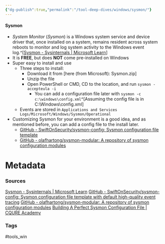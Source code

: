 ```yaml
---
{"dg-publish":true,"permalink":"/tool-deep-dives/windows/sysmon/"}
---
```


#### Sysmon
- _System Monitor_ (_Sysmon_) is a Windows system service and device driver that, once installed on a system, remains resident across system reboots to monitor and log system activity to the Windows event log.^[[Sysmon - Sysinternals | Microsoft Learn](https://learn.microsoft.com/en-us/sysinternals/downloads/sysmon)]
- It is **FREE**, but does **NOT** come pre-installed on Windows
- Super easy to install and use
	- Three steps to install:
		- Download it from [here (from Microsoft): Sysmon.zip]
		- Unzip the file
		- Open PowerShell or CMD, CD to the location, and run `sysmon -accepteula -i`
			- You can add a configuration file later with `sysmon -c c:\windows\config.xml`^[Assuming the config file is in C:\Windows\config.xml]
	- Events are stored in `Applications and Services Logs/Microsoft/Windows/Sysmon/Operational`
- Customizing Sysmon for your environment is a good idea, and as mentioned before, you can add a config file to the install later.
	- [GitHub - SwiftOnSecurity/sysmon-config: Sysmon configuration file template](https://github.com/SwiftOnSecurity/sysmon-config)
	- [GitHub - olafhartong/sysmon-modular: A repository of sysmon configuration modules](https://github.com/olafhartong/sysmon-modular)






# Metadata

### Sources
[Sysmon - Sysinternals | Microsoft Learn](https://learn.microsoft.com/en-us/sysinternals/downloads/sysmon)
[GitHub - SwiftOnSecurity/sysmon-config: Sysmon configuration file template with default high-quality event tracing](https://github.com/SwiftOnSecurity/sysmon-config)
[GitHub - olafhartong/sysmon-modular: A repository of sysmon configuration modules](https://github.com/olafhartong/sysmon-modular)
[Building A Perfect Sysmon Configuration File | CQURE Academy](https://cqureacademy.com/blog/hacks/sysmon-configuration-file)
### Tags
#tools_win 